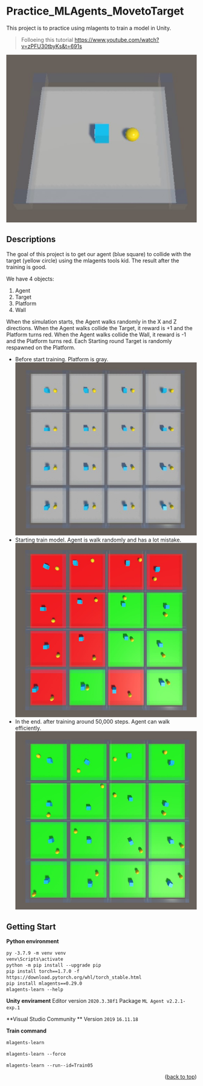 # Practice_MLAgents_MovetoTarget
This project is to practice using mlagents to train a model in Unity.
> Folloeing this tutorial https://www.youtube.com/watch?v=zPFU30tbyKs&t=691s

![picture 1](https://github.com/thirawat69/Practice_MLAgents_MovetoTarget/blob/main/README_PICTURE/normalPlatform.jpg?raw=true)

## Descriptions
The goal of this project is to get our agent (blue square) to collide with the target (yellow circle) using the mlagents tools kid.
The result after the training is good.

We have 4  objects:
1. Agent
2. Target
3. Platform
4. Wall

When the simulation starts, the Agent walks randomly in the X and Z directions. When the Agent walks collide the Target, it reward is +1 and the Platform turns red. When the Agent walks collide the Wall, it reward is -1 and the Platform turns red. Each Starting round Target is randomly respawned on the Platform.
- Before start training. Platform is gray.
![picture 1](https://github.com/thirawat69/Practice_MLAgents_MovetoTarget/blob/main/README_PICTURE/trainStart.jpg?raw=true)
- Starting train model. Agent is walk randomly and has a lot mistake.
![picture 1](https://github.com/thirawat69/Practice_MLAgents_MovetoTarget/blob/main/README_PICTURE/duringTrain1.jpg?raw=true)
- In the end. after training around 50,000 steps. Agent can walk efficiently.
![picture 1](https://github.com/thirawat69/Practice_MLAgents_MovetoTarget/blob/main/README_PICTURE/efficientWalk.jpg?raw=true)

## Getting Start
**Python environment**
```
py -3.7.9 -m venv venv
venv\Scripts\activate
python -m pip install --upgrade pip
pip install torch==1.7.0 -f https://download.pytorch.org/whl/torch_stable.html
pip install mlagents==0.29.0
mlagents-learn --help
```

**Unity envirament**
Editor version `2020.3.38f1`
Package `ML Agent v2.2.1-exp.1`

**Visual Studio Community **
Version `2019` `16.11.18`

**Train command**
```
mlagents-learn
```
```
mlagents-learn --force
```
```
mlagents-learn --run--id=Train05
```

<p align="right">(<a href="#top">back to top</a>)</p>

